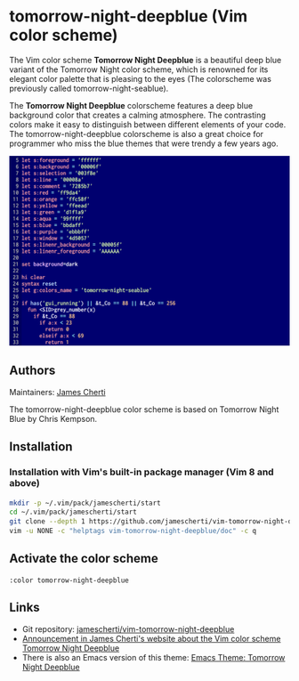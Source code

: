 # tomorrow-night-deepblue (Vim color scheme)

The Vim color scheme **Tomorrow Night Deepblue** is a beautiful deep blue variant of the Tomorrow Night color scheme, which is renowned for its elegant color palette that is pleasing to the eyes (The colorscheme was previously called tomorrow-night-seablue).

The **Tomorrow Night Deepblue** colorscheme features a deep blue background color that creates a calming atmosphere. The contrasting colors make it easy to distinguish between different elements of your code. The tomorrow-night-deepblue colorscheme is also a great choice for programmer who miss the blue themes that were trendy a few years ago.

![](https://raw.githubusercontent.com/jamescherti/vim-tomorrow-night-deepblue/master/.screenshot.png)


## Authors

Maintainers: [James Cherti](https://www.jamescherti.com/)

The tomorrow-night-deepblue color scheme is based on Tomorrow Night Blue by Chris Kempson.

## Installation

### Installation with Vim's built-in package manager (Vim 8 and above)

```bash
mkdir -p ~/.vim/pack/jamescherti/start
cd ~/.vim/pack/jamescherti/start
git clone --depth 1 https://github.com/jamescherti/vim-tomorrow-night-deepblue
vim -u NONE -c "helptags vim-tomorrow-night-deepblue/doc" -c q
```

## Activate the color scheme

```viml
:color tomorrow-night-deepblue
```

## Links
- Git repository: [jamescherti/vim-tomorrow-night-deepblue](https://github.com/jamescherti/vim-tomorrow-night-deepblue)
- [Announcement in James Cherti's website about the Vim color scheme Tomorrow Night Deepblue](https://www.jamescherti.com/vim-tomorrow-night-seablue-theme-color-scheme/)
- There is also an Emacs version of this theme: [Emacs Theme: Tomorrow Night Deepblue](https://www.jamescherti.com/emacs-tomorrow-night-deepblue-theme-a-refreshing-color-scheme-with-a-deep-blue-background/)

